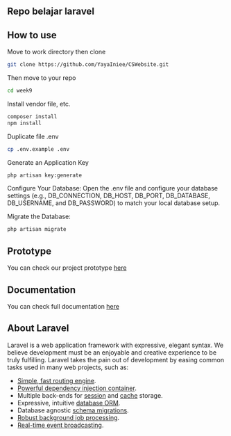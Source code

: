 ## Repo belajar laravel
## How to use
Move to work directory then clone
```bash
git clone https://github.com/YayaIniee/CSWebsite.git
```
Then move to your repo
```bash
cd week9
```

Install vendor file, etc.
```bash
composer install
npm install
```




Duplicate file .env
```bash
cp .env.example .env
```
Generate an Application Key
```bash
php artisan key:generate
```
Configure Your Database: Open the .env file and configure your database settings (e.g., DB_CONNECTION, DB_HOST, DB_PORT, DB_DATABASE, DB_USERNAME, and DB_PASSWORD) to match your local database setup.

Migrate the Database: 
```bash
php artisan migrate
```

## Prototype
You can check our project prototype <a href="https://www.figma.com/file/oC2H77lY8W5ORGx0KaHcSn/Untitled?type=design&node-id=1-2&mode=design&t=WcidHxUTDzqzfiW1-0">here</a>

## Documentation
You can check full documentation <a href="https://github.com/YayaIniee/CSWebsite/tree/ca179eb29971452a986916d36f2e8631616c37e4/Docs">here</a>

## About Laravel

Laravel is a web application framework with expressive, elegant syntax. We believe development must be an enjoyable and creative experience to be truly fulfilling. Laravel takes the pain out of development by easing common tasks used in many web projects, such as:

- [Simple, fast routing engine](https://laravel.com/docs/routing).
- [Powerful dependency injection container](https://laravel.com/docs/container).
- Multiple back-ends for [session](https://laravel.com/docs/session) and [cache](https://laravel.com/docs/cache) storage.
- Expressive, intuitive [database ORM](https://laravel.com/docs/eloquent).
- Database agnostic [schema migrations](https://laravel.com/docs/migrations).
- [Robust background job processing](https://laravel.com/docs/queues).
- [Real-time event broadcasting](https://laravel.com/docs/broadcasting).
